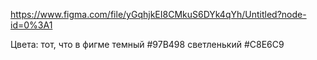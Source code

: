https://www.figma.com/file/yGqhjkEI8CMkuS6DYk4qYh/Untitled?node-id=0%3A1 

Цвета: 
тот, что в фигме темный #97B498
светленький #C8E6C9
